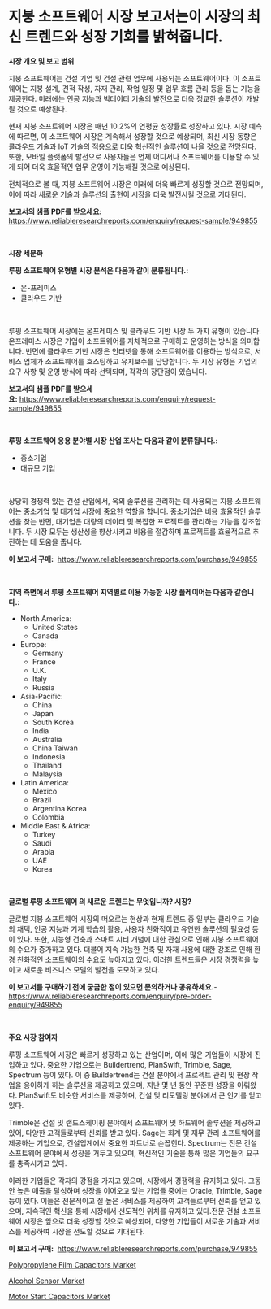 <p><h1>지붕 소프트웨어 시장 보고서는이 시장의 최신 트렌드와 성장 기회를 밝혀줍니다.</h1></p><p><strong>시장 개요 및 보고 범위</strong></p>
<p><p>지붕 소프트웨어는 건설 기업 및 건설 관련 업무에 사용되는 소프트웨어이다. 이 소프트웨어는 지붕 설계, 견적 작성, 자재 관리, 작업 일정 및 업무 흐름 관리 등을 돕는 기능을 제공한다. 미래에는 인공 지능과 빅데이터 기술의 발전으로 더욱 정교한 솔루션이 개발될 것으로 예상된다.</p><p>현재 지붕 소프트웨어 시장은 매년 10.2%의 연평균 성장률로 성장하고 있다. 시장 예측에 따르면, 이 소프트웨어 시장은 계속해서 성장할 것으로 예상되며, 최신 시장 동향은 클라우드 기술과 IoT 기술의 적용으로 더욱 혁신적인 솔루션이 나올 것으로 전망된다. 또한, 모바일 플랫폼의 발전으로 사용자들은 언제 어디서나 소프트웨어를 이용할 수 있게 되어 더욱 효율적인 업무 운영이 가능해질 것으로 예상된다.</p><p>전체적으로 볼 때, 지붕 소프트웨어 시장은 미래에 더욱 빠르게 성장할 것으로 전망되며, 이에 따라 새로운 기술과 솔루션의 출현이 시장을 더욱 발전시킬 것으로 기대된다.</p></p>
<p><strong>보고서의 샘플 PDF를 받으세요:</strong> <a href="https://www.reliableresearchreports.com/enquiry/request-sample/949855">https://www.reliableresearchreports.com/enquiry/request-sample/949855</a></p>
<p>&nbsp;</p>
<p><strong>시장 세분화</strong></p>
<p><strong>루핑 소프트웨어 유형별 시장 분석은 다음과 같이 분류됩니다.:</strong></p>
<p><ul><li>온-프레미스</li><li>클라우드 기반</li></ul></p>
<p>&nbsp;</p>
<p><p>루핑 소프트웨어 시장에는 온프레미스 및 클라우드 기반 시장 두 가지 유형이 있습니다. 온프레미스 시장은 기업이 소프트웨어를 자체적으로 구매하고 운영하는 방식을 의미합니다. 반면에 클라우드 기반 시장은 인터넷을 통해 소프트웨어를 이용하는 방식으로, 서비스 업체가 소프트웨어를 호스팅하고 유지보수를 담당합니다. 두 시장 유형은 기업의 요구 사항 및 운영 방식에 따라 선택되며, 각각의 장단점이 있습니다.</p></p>
<p><strong>보고서의 샘플 PDF를 받으세요:</strong>&nbsp;<a href="https://www.reliableresearchreports.com/enquiry/request-sample/949855">https://www.reliableresearchreports.com/enquiry/request-sample/949855</a></p>
<p>&nbsp;</p>
<p><strong> 루핑 소프트웨어 응용 분야별 시장 산업 조사는 다음과 같이 분류됩니다.:</strong></p>
<p><ul><li>중소기업</li><li>대규모 기업</li></ul></p>
<p>&nbsp;</p>
<p><p>상당히 경쟁력 있는 건설 산업에서, 옥외 솔루션을 관리하는 데 사용되는 지붕 소프트웨어는 중소기업 및 대기업 시장에 중요한 역할을 합니다. 중소기업은 비용 효율적인 솔루션을 찾는 반면, 대기업은 대량의 데이터 및 복잡한 프로젝트를 관리하는 기능을 강조합니다. 두 시장 모두는 생산성을 향상시키고 비용을 절감하며 프로젝트를 효율적으로 추진하는 데 도움을 줍니다.</p></p>
<p><strong>이 보고서 구매:</strong>&nbsp; <a href="https://www.reliableresearchreports.com/purchase/949855">https://www.reliableresearchreports.com/purchase/949855</a></p>
<p>&nbsp;</p>
<p><strong>지역 측면에서 루핑 소프트웨어 지역별로 이용 가능한 시장 플레이어는 다음과 같습니다.:</strong></p>
<p><ul>
    <li>
        North America:
        <ul>
            <li>United States</li>
            <li>Canada</li>
        </ul>
    </li>
    <li>
        Europe:
        <ul>
            <li>Germany</li>
            <li>France</li>
            <li>U.K.</li>
            <li>Italy</li>
            <li>Russia</li>
        </ul>
    </li>
    <li>
        Asia-Pacific:
        <ul>
            <li>China</li>
            <li>Japan</li>
            <li>South Korea</li>
            <li>India</li>
            <li>Australia</li>
            <li>China Taiwan</li>
            <li>Indonesia</li>
            <li>Thailand</li>
            <li>Malaysia</li>
        </ul>
    </li>
    <li>
        Latin America:
        <ul>
            <li>Mexico</li>
            <li>Brazil</li>
            <li>Argentina Korea</li>
            <li>Colombia</li>
        </ul>
    </li>
    <li>
        Middle East & Africa:
        <ul>
            <li>Turkey</li>
            <li>Saudi</li>
            <li>Arabia</li>
            <li>UAE</li>
            <li>Korea</li>
        </ul>
    </li>
    </ul></p>
<p>&nbsp;</p>
<p><strong>글로벌 루핑 소프트웨어 의 새로운 트렌드는 무엇입니까? 시장?</strong></p>
<p><p>글로벌 지붕 소프트웨어 시장의 떠오르는 현상과 현재 트렌드 중 일부는 클라우드 기술의 채택, 인공 지능과 기계 학습의 활용, 사용자 친화적이고 유연한 솔루션의 필요성 등이 있다. 또한, 지능형 건축과 스마트 시티 개념에 대한 관심으로 인해 지붕 소프트웨어의 수요가 증가하고 있다. 더불어 지속 가능한 건축 및 자재 사용에 대한 강조로 인해 환경 친화적인 소프트웨어의 수요도 높아지고 있다. 이러한 트렌드들은 시장 경쟁력을 높이고 새로운 비즈니스 모델의 발전을 도모하고 있다.</p></p>
<p><strong>이 보고서를 구매하기 전에 궁금한 점이 있으면 문의하거나 공유하세요.</strong>- <a href="https://www.reliableresearchreports.com/enquiry/pre-order-enquiry/949855">https://www.reliableresearchreports.com/enquiry/pre-order-enquiry/949855</a></p>
<p>&nbsp;</p>
<p><strong>주요 시장 참여자</strong></p>
<p><p>루핑 소프트웨어 시장은 빠르게 성장하고 있는 산업이며, 이에 많은 기업들이 시장에 진입하고 있다. 중요한 기업으로는 Buildertrend, PlanSwift, Trimble, Sage, Spectrum 등이 있다. 이 중 Buildertrend는 건설 분야에서 프로젝트 관리 및 현장 작업을 용이하게 하는 솔루션을 제공하고 있으며, 지난 몇 년 동안 꾸준한 성장을 이뤄왔다. PlanSwift도 비슷한 서비스를 제공하며, 건설 및 리모델링 분야에서 큰 인기를 얻고 있다.</p><p>Trimble은 건설 및 랜드스케이핑 분야에서 소프트웨어 및 하드웨어 솔루션을 제공하고 있어, 다양한 고객들로부터 신뢰를 받고 있다. Sage는 회계 및 재무 관리 소프트웨어를 제공하는 기업으로, 건설업계에서 중요한 파트너로 손꼽힌다. Spectrum는 전문 건설 소프트웨어 분야에서 성장을 거두고 있으며, 혁신적인 기술을 통해 많은 기업들의 요구를 충족시키고 있다.</p><p>이러한 기업들은 각자의 강점을 가지고 있으며, 시장에서 경쟁력을 유지하고 있다. 그동안 높은 매출을 달성하며 성장을 이어오고 있는 기업들 중에는 Oracle, Trimble, Sage 등이 있다. 이들은 전문적이고 질 높은 서비스를 제공하여 고객들로부터 신뢰를 얻고 있으며, 지속적인 혁신을 통해 시장에서 선도적인 위치를 유지하고 있다.전문 건설 소프트웨어 시장은 앞으로 더욱 성장할 것으로 예상되며, 다양한 기업들이 새로운 기술과 서비스를 제공하여 시장을 선도할 것으로 기대된다.</p></p>
<p><strong>이 보고서 구매:</strong>&nbsp;&nbsp;<a href="https://www.reliableresearchreports.com/purchase/949855">https://www.reliableresearchreports.com/purchase/949855</a></p>
<p><p><a href="https://github.com/peachesmcdowel1/Market-Research-Report-List-2/blob/main/polypropylene-film-capacitors-market.md">Polypropylene Film Capacitors Market</a></p><p><a href="https://github.com/edytherolanlouisejk1miz0wig/Market-Research-Report-List-1/blob/main/alcohol-sensor-market.md">Alcohol Sensor Market</a></p><p><a href="https://github.com/redneck06/Market-Research-Report-List-2/blob/main/motor-start-capacitors-market.md">Motor Start Capacitors Market</a></p></p>
